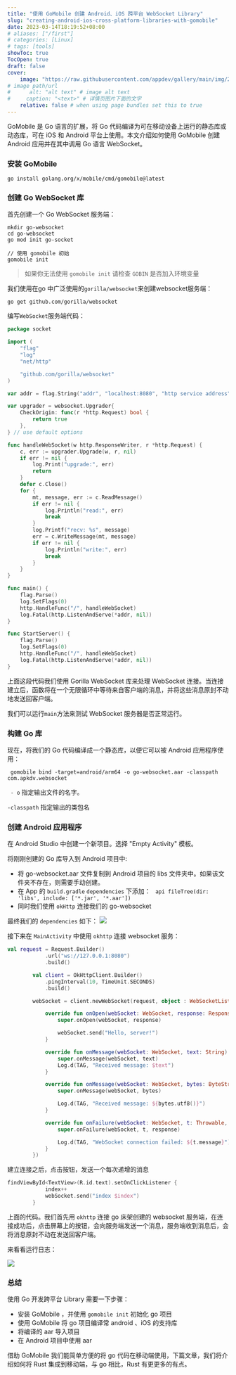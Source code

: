 ```yaml
---
title: "使用 GoMobile 创建 Android、iOS 跨平台 WebSocket Library"
slug: "creating-android-ios-cross-platform-libraries-with-gomobile"
date: 2023-03-14T18:19:52+08:00
# aliases: ["/first"]
# categories: [Linux]
# tags: [tools]
showToc: true
TocOpen: true
draft: false
cover:
    image: "https://raw.githubusercontent.com/appdev/gallery/main/img/202303151435466.png" 
# image path/url
#      alt: "alt text" # image alt text
#     caption: "<text>" # 详情页图片下面的文字
    relative: false # when using page bundles set this to true
---
```

GoMobile 是 Go 语言的扩展，将 Go 代码编译为可在移动设备上运行的静态库或动态库，可在 iOS 和 Android 平台上使用。本文介绍如何使用 GoMobile 创建 Android 应用并在其中调用 Go 语言 WebSocket。

### 安装 GoMobile
```shell
go install golang.org/x/mobile/cmd/gomobile@latest
```

### 创建 Go WebSocket 库

首先创建一个 Go WebSocket 服务端：
```shell
mkdir go-websocket
cd go-websocket
go mod init go-socket

// 使用 gomobile 初始
gomobile init
```

> 如果你无法使用 `gomobile init` 请检查 `GOBIN` 是否加入环境变量

我们使用在go 中广泛使用的`gorilla/websocket`来创建websocket服务端：
```shell
go get github.com/gorilla/websocket
```

编写`WebSocket`服务端代码：

```go
package socket

import (
	"flag"
	"log"
	"net/http"

	"github.com/gorilla/websocket"
)

var addr = flag.String("addr", "localhost:8080", "http service address")

var upgrader = websocket.Upgrader{
	CheckOrigin: func(r *http.Request) bool {
		return true
	},
} // use default options

func handleWebSocket(w http.ResponseWriter, r *http.Request) {
	c, err := upgrader.Upgrade(w, r, nil)
	if err != nil {
		log.Print("upgrade:", err)
		return
	}
	defer c.Close()
	for {
		mt, message, err := c.ReadMessage()
		if err != nil {
			log.Println("read:", err)
			break
		}
		log.Printf("recv: %s", message)
		err = c.WriteMessage(mt, message)
		if err != nil {
			log.Println("write:", err)
			break
		}
	}
}

func main() {
	flag.Parse()
	log.SetFlags(0)
	http.HandleFunc("/", handleWebSocket)
	log.Fatal(http.ListenAndServe(*addr, nil))
}

func StartServer() {
	flag.Parse()
	log.SetFlags(0)
	http.HandleFunc("/", handleWebSocket)
	log.Fatal(http.ListenAndServe(*addr, nil))
}

```

上面这段代码我们使用 Gorilla WebSocket 库来处理 WebSocket 连接。当连接建立后，函数将在一个无限循环中等待来自客户端的消息，并将这些消息原封不动地发送回客户端。

我们可以运行`main`方法来测试 WebSocket 服务器是否正常运行。

### 构建 Go 库
现在，将我们的 Go 代码编译成一个静态库，以便它可以被 Android 应用程序使用：
```shell
 gomobile bind -target=android/arm64 -o go-websocket.aar -classpath com.apkdv.websocket 
```
` - o` 指定输出文件的名字。  

`-classpath` 指定输出的类包名

### 创建 Android 应用程序

在 Android Studio 中创建一个新项目。选择 "Empty Activity" 模板。

将刚刚创建的 Go 库导入到 Android 项目中:
- 将 go-websocket.aar 文件复制到 Android 项目的 libs 文件夹中。如果该文件夹不存在，则需要手动创建。
- 在 App 的 `build.gradle` `dependencies` 下添加：
` api fileTree(dir: 'libs', include: ['*.jar', '*.aar'])`
- 同时我们使用 `okHttp` 连接我们的 go-websocket

最终我们的 `dependencies` 如下：
![](https://raw.githubusercontent.com/appdev/gallery/main/img/202303151435466.png)

接下来在 `MainActivity` 中使用 `okhttp` 连接 websocket 服务：

```kotlin
val request = Request.Builder()
            .url("ws://127.0.0.1:8080")
            .build()

        val client = OkHttpClient.Builder()
            .pingInterval(10, TimeUnit.SECONDS)
            .build()

        webSocket = client.newWebSocket(request, object : WebSocketListener() {

            override fun onOpen(webSocket: WebSocket, response: Response) {
                super.onOpen(webSocket, response)

                webSocket.send("Hello, server!")
            }

            override fun onMessage(webSocket: WebSocket, text: String) {
                super.onMessage(webSocket, text)
                Log.d(TAG, "Received message: $text")
            }

            override fun onMessage(webSocket: WebSocket, bytes: ByteString) {
                super.onMessage(webSocket, bytes)

                Log.d(TAG, "Received message: ${bytes.utf8()}")
            }

            override fun onFailure(webSocket: WebSocket, t: Throwable, response: Response?) {
                super.onFailure(webSocket, t, response)

                Log.d(TAG, "WebSocket connection failed: ${t.message}")
            }
        })
```
建立连接之后，点击按钮，发送一个每次递增的消息

```kotlin
findViewById<TextView>(R.id.text).setOnClickListener {
            index++
            webSocket.send("index $index")
        }
```

上面的代码。我们首先用 `okhttp` 连接 go 床架创建的 websocket 服务端，在连接成功后，点击屏幕上的按钮，会向服务端发送一个消息，服务端收到消息后，会将消息原封不动在发送回客户端。

来看看运行日志：

![](https://raw.githubusercontent.com/appdev/gallery/main/img/202303151656718.png)

### 总结
 
 使用 Go 开发跨平台 Library 需要一下步骤：

 - 安装 GoMobile ，并使用 `gomobile init` 初始化 go 项目
 - 使用 GoMobile 将 go 项目编译常 android 、iOS 的支持库
 - 将编译的 aar 导入项目
 - 在 Android 项目中使用 aar

借助 GoMobile 我们能简单方便的将 go 代码在移动端使用，下篇文章，我们将介绍如何将 Rust 集成到移动端，与 go 相比，Rust 有更更多的有点。